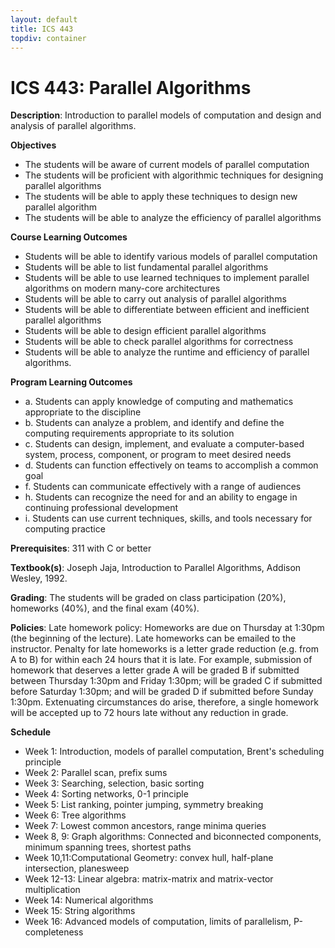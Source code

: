 ```yaml
---
layout: default
title: ICS 443
topdiv: container
---
```


# ICS 443: Parallel Algorithms



**Description**: Introduction to parallel models of computation and design and analysis of parallel algorithms.

**Objectives**

* The students will be aware of current models of parallel computation
* The students will be proficient with algorithmic techniques for  designing parallel algorithms
* The students will be able to apply these techniques to design new parallel algorithm
* The students will be able to analyze the efficiency of parallel algorithms

**Course Learning Outcomes**

* Students will be able to identify various models of parallel computation
* Students will be able to list fundamental parallel algorithms 
* Students will be able to use learned techniques to implement parallel algorithms on modern many-core architectures
* Students will be able to carry out analysis of parallel algorithms
* Students will be able to differentiate between efficient and inefficient parallel algorithms
* Students will be able to design efficient parallel algorithms
 * Students will be able to check parallel algorithms for correctness 
 * Students will be able to analyze the runtime and efficiency of parallel algorithms.

**Program Learning Outcomes**

* a. Students can apply knowledge of computing and mathematics appropriate to the discipline
* b. Students can analyze a problem, and identify and define the computing requirements appropriate to its solution
* c. Students can design, implement, and evaluate a computer-based system, process, component, or program to meet desired needs
* d. Students can function effectively on teams to accomplish a common goal
* f. Students can communicate effectively with a range of audiences
* h. Students can recognize the need for and an ability to engage in continuing professional development
* i. Students can use current techniques, skills, and tools necessary for computing practice


**Prerequisites**: 311 with C or better

**Textbook(s)**: Joseph Jaja, Introduction to Parallel Algorithms, Addison Wesley, 1992.

**Grading**: The students will be graded on class participation (20\%), homeworks (40\%), and the final exam (40\%).

**Policies**: Late homework policy: Homeworks are due on Thursday at 1:30pm (the beginning of the lecture). Late homeworks can be emailed to the instructor. Penalty for late homeworks is a letter grade reduction (e.g. from A to B) for within each 24 hours that it is late. For example, submission of homework that deserves a letter grade A will be graded B if submitted between Thursday 1:30pm and Friday 1:30pm; will be graded C if submitted before Saturday 1:30pm; and will be graded D if submitted before Sunday 1:30pm. Extenuating circumstances do arise, therefore, a single homework will be accepted up to 72 hours late without any reduction in grade.

**Schedule**

* Week 1: Introduction, models of parallel computation, Brent's scheduling principle
* Week 2: Parallel scan, prefix sums
* Week 3: Searching, selection, basic sorting
* Week 4: Sorting networks, 0-1 principle
* Week 5: List ranking, pointer jumping, symmetry breaking
* Week 6: Tree algorithms
* Week 7: Lowest common ancestors, range minima queries
* Week 8, 9: Graph algorithms: Connected and biconnected components, minimum spanning trees, shortest paths
* Week 10,11:Computational Geometry: convex hull, half-plane intersection, planesweep 
* Week 12-13: Linear algebra: matrix-matrix and matrix-vector multiplication
* Week 14: Numerical algorithms
* Week 15: String algorithms
* Week 16: Advanced models of computation, limits of parallelism, P-completeness